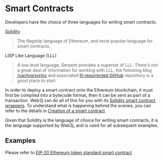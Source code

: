 Smart Contracts
===============

Developers have the choice of three languages for writing smart contracts:

[Solidity](https://Solidity.readthedocs.io/)

> The flagship language of Ethereum, and most popular language for smart contracts.


LISP Like Language (LLL)

> A low level language, Serpent provides a superset of LLL. There's not a great deal of information for working with LLL, the following blog [/var/log/syrinx](http://blog.syrinx.net/) and associated [lll-resurrected GitHub](https://github.com/zigguratt/lll-resurrected) repository is a  good place to start.

In order to deploy a smart contract onto the Ethereum blockchain, it must first be compiled into a bytecode format, then it can be sent as part of a transaction. Web3j can do all of this for you with its [Solidity smart contract wrappers](construction_and_deployment.md#solidity-smart-contract-wrappers). To understand what is happening behind the scenes, you can refer to the details in [Creation of a smart contract](../transactions/transactions_and_smart_contracts.md#creation-of-a-smart-contract).

Given that Solidity is the language of choice for writing smart contracts, it is the language supported by Web3j, and is used for all subsequent examples.



Examples
--------

Please refer to [EIP-20 Ethereum token standard smart contract](smart_contract_examples.md#eip-20-ethereum-token-standard-smart-contract)
